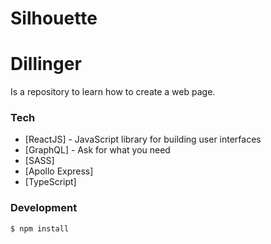 # Silhouette

# Dillinger
Is a repository to learn how to create a web page.

### Tech
* [ReactJS] - JavaScript library for building user interfaces
* [GraphQL] - Ask for what you need
* [SASS]
* [Apollo Express]
* [TypeScript]


### Development

```sh
$ npm install
```
